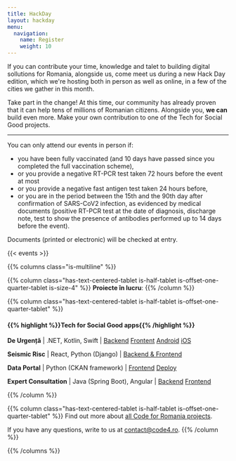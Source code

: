 ```yaml
---
title: HackDay
layout: hackday
menu:
  navigation:
    name: Register
    weight: 10
---
```


If you can contribute your time, knowledge and talet to building digital sollutions for Romania, alongside us, come meet us during a new Hack Day edition, which we're hosting both in person as well as online, in a few of the cities we gather in this month. 

Take part in the change! At this time, our community has already proven that it can help tens of millions of Romanian citizens. Alongside you, **we can** build even more. Make your own contribution to one of the Tech for Social Good projects. 

---

You can only attend our events in person if:

* you have been fully vaccinated (and 10 days have passed since you completed the full vaccination scheme),
* or you provide a negative RT-PCR test taken 72 hours before the event at most 
* or you provide a negative fast antigen test taken 24 hours before,
* or you are in the period between the 15th and the 90th day after confirmation of SARS-CoV2 infection, as evidenced by medical documents (positive RT-PCR test at the date of diagnosis, discharge note, test to show the presence of antibodies performed up to 14 days before the event).

Documents (printed or electronic) will be checked at entry.

{{< events >}}

{{% columns class="is-multiline" %}}

{{% column class="has-text-centered-tablet is-half-tablet is-offset-one-quarter-tablet is-size-4" %}}
**Proiecte în lucru**:
{{% /column %}}


{{% column class="has-text-centered-tablet is-half-tablet is-offset-one-quarter-tablet" %}}
#### {{% highlight %}}Tech for Social Good apps{{% /highlight %}}

**De Urgență** | .NET, Kotlin, Swift | [Backend](http://github.com/code4romania/de-urgenta-backend) [Frontent](https://github.com/code4romania/de-urgenta-client) [Android](https://github.com/code4romania/de-urgenta-android) [iOS](https://github.com/code4romania/de-urgenta-ios)

**Seismic Risc** | React, Python (Django) | [Backend & Frontend](https://github.com/code4romania/seismic-risc)

**Data Portal** | Python (CKAN framework) | [Frontend](https://github.com/code4romania/ckanext-dataportaltheme) [Deploy](https://github.com/code4romania/data-portal/)

**Expert Consultation** | Java (Spring Boot), Angular | [Backend](https://github.com/code4romania/expert-consultation-api) [Frontend](https://github.com/code4romania/expert-consultation-client)

{{% /column %}}

{{% column class="has-text-centered-tablet is-half-tablet is-offset-one-quarter-tablet" %}}
Find out more about [all Code for Romania projects](https://code4.ro/ro/putem).

If you have any questions, write to us at [contact@code4.ro](mailto:contact@code4.ro).
{{% /column %}}

{{% /columns %}}
